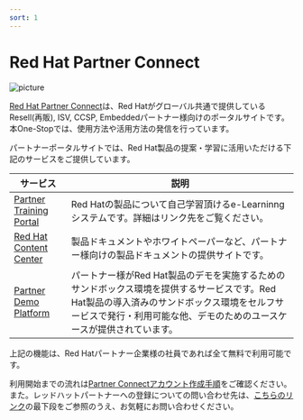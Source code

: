 ```yaml
---
sort: 1
---
```


# Red Hat Partner Connect

![picture](https://github.com/RH-OPEN/rh-open.github.io/blob/main/offering/images/partner-connect/top.png?raw=true)

[Red Hat Partner Connect](https://connect.redhat.com/)は、Red Hatがグローバル共通で提供しているResell(再販), ISV, CCSP, Embeddedパートナー様向けのポータルサイトです。
本One-Stopでは、使用方法や活用方法の発信を行っています。

パートナーポータルサイトでは、Red Hat製品の提案・学習に活用いただける下記のサービスをご提供しています。

|サービス|説明|
|---|---|
|[Partner Training Portal](about-ptp.html)|Red Hatの製品について自己学習頂けるe-Learninngシステムです。詳細はリンク先をご覧ください。|
|[Red Hat Content Center](https://content.redhat.com)|製品ドキュメントやホワイトペーパーなど、パートナー様向けの製品ドキュメントの提供サイトです。|
|[Partner Demo Platform](about-rhdp.html)|パートナー様がRed Hat製品のデモを実施するためのサンドボックス環境を提供するサービスです。Red Hat製品の導入済みのサンドボックス環境をセルフサービスで発行・利用可能な他、デモのためのユースケースが提供されています。|

上記の機能は、Red Hatパートナー企業様の社員であれば全て無料で利用可能です。

利用開始までの流れは[Partner Connectアカウント作成手順](register-partner-connect.html)をご確認ください。
また。レッドハットパートナーへの登録についての問い合わせ先は、[こちらのリンク](https://www.redhat.com/ja/partners)の最下段をご参照のうえ、お気軽にお問い合わせください。
